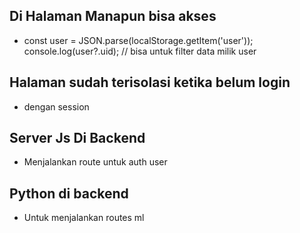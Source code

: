 ## Di Halaman Manapun bisa akses

- const user = JSON.parse(localStorage.getItem('user'));
  console.log(user?.uid); // bisa untuk filter data milik user

## Halaman sudah terisolasi ketika belum login

- dengan session

## Server Js Di Backend

- Menjalankan route untuk auth user

## Python di backend

- Untuk menjalankan routes ml
